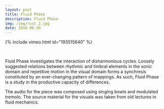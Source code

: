```yaml
---
layout: post
title: Fluid Phase
description: Fluid Phase
img: /img/rust_2.jpg
date: 2016-06-20
---
```


{% include vimeo.html id="193515640" %}

<br/>

Fluid Phase investigates the interaction of disharmonious cycles. Loosely suggested relations between rhythmic and timbral elements in the sonic domain and repetitive motion in the visual domain forms a synchresis constituted by an ever-changing pattern of mappings. As such, Fluid Phase is a study in the productive capacity of differences.

The audio for the piece was composed using singing bowls and modulated tremolo. The source material for the visuals was taken from old lectures in fluid mechanics.
